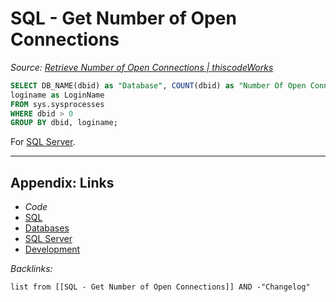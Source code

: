 # SQL - Get Number of Open Connections

*Source: [Retrieve Number of Open Connections | thiscodeWorks](https://www.thiscodeworks.com/61faf143b783be0015bbaf71)*

````SQL
SELECT DB_NAME(dbid) as "Database", COUNT(dbid) as "Number Of Open Connections",
loginame as LoginName
FROM sys.sysprocesses
WHERE dbid > 0
GROUP BY dbid, loginame;
````

For [SQL Server](../../../3-Resources/Tools/Developer%20Tools/Data%20Stack/Databases/SQL%20Server.md).

---

## Appendix: Links

* *Code*
* [SQL](SQL.md)
* [Databases](../../MOCs/Databases.md)
* [SQL Server](../../../3-Resources/Tools/Developer%20Tools/Data%20Stack/Databases/SQL%20Server.md)
* [Development](../../MOCs/Development.md)

*Backlinks:*

````dataview
list from [[SQL - Get Number of Open Connections]] AND -"Changelog"
````
